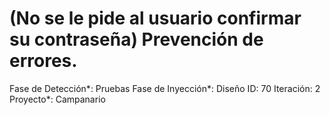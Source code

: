 # (No se le pide al usuario confirmar su contraseña) Prevención de errores.

Fase de Detección*: Pruebas
Fase de Inyección*: Diseño
ID: 70
Iteración: 2
Proyecto*: Campanario